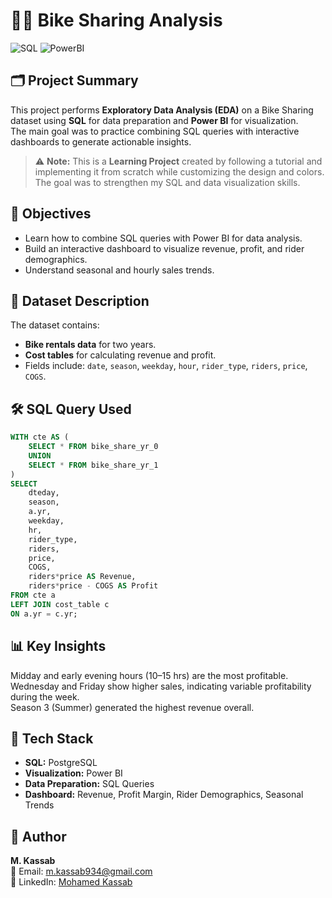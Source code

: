 # 🚴‍♂️ Bike Sharing Analysis

![SQL](https://img.shields.io/badge/SQL-SQLServe-blue)
![PowerBI](https://img.shields.io/badge/Power%20BI-Dashboard-yellow)


## 🗂️ Project Summary
This project performs **Exploratory Data Analysis (EDA)** on a Bike Sharing dataset using **SQL** for data preparation and **Power BI** for visualization.  
The main goal was to practice combining SQL queries with interactive dashboards to generate actionable insights.

> ⚠️ **Note:** This is a **Learning Project** created by following a tutorial and implementing it from scratch while customizing the design and colors. The goal was to strengthen my SQL and data visualization skills.

## 🎯 Objectives
- Learn how to combine SQL queries with Power BI for data analysis.
- Build an interactive dashboard to visualize revenue, profit, and rider demographics.
- Understand seasonal and hourly sales trends.

## 📂 Dataset Description
The dataset contains:
- **Bike rentals data** for two years.
- **Cost tables** for calculating revenue and profit.
- Fields include: `date`, `season`, `weekday`, `hour`, `rider_type`, `riders`, `price`, `COGS`.

## 🛠️ SQL Query Used
```sql
WITH cte AS (
    SELECT * FROM bike_share_yr_0
    UNION 
    SELECT * FROM bike_share_yr_1
)
SELECT 
    dteday,
    season,
    a.yr,
    weekday,
    hr,
    rider_type,
    riders,
    price,
    COGS,
    riders*price AS Revenue,
    riders*price - COGS AS Profit 
FROM cte a
LEFT JOIN cost_table c
ON a.yr = c.yr;
```
## 📊 Key Insights
Midday and early evening hours (10–15 hrs) are the most profitable.  
Wednesday and Friday show higher sales, indicating variable profitability during the week.  
Season 3 (Summer) generated the highest revenue overall.



## 🚀 Tech Stack
- **SQL:** PostgreSQL  
- **Visualization:** Power BI  
- **Data Preparation:** SQL Queries  
- **Dashboard:** Revenue, Profit Margin, Rider Demographics, Seasonal Trends

## 👤 Author
**M. Kassab**  
📧 Email: [m.kassab934@gmail.com](mailto:m.kassab934@gmail.com)  
💼 LinkedIn: [Mohamed Kassab](https://www.linkedin.com/in/mohamed-kassab-b1b0482a1/)
